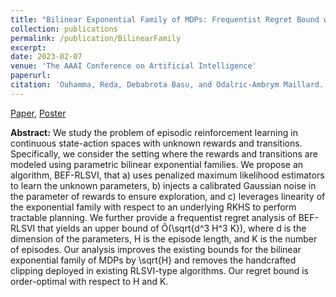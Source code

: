 ```yaml
---
title: "Bilinear Exponential Family of MDPs: Frequentist Regret Bound with Tractable Exploration & Planning"
collection: publications
permalink: /publication/BilinearFamily
excerpt:
date: 2023-02-07
venue: 'The AAAI Conference on Artificial Intelligence'
paperurl: 
citation: 'Ouhamma, Reda, Debabrota Basu, and Odalric-Ambrym Maillard. "Bilinear exponential family of mdps: Frequentist regret bound with tractable exploration and planning." AAAI (2022).'
---
```


[Paper](http://redaouhamma.github.io/files/befrlsvi.pdf), [Poster](http://redaouhamma.github.io/files/befrlsviPoster.pdf)

   **Abstract:** We study the problem of episodic reinforcement learning in continuous state-action spaces with unknown rewards and
transitions. Specifically, we consider the setting where the rewards and transitions are modeled using parametric bilinear
exponential families. We propose an algorithm, BEF-RLSVI, that a) uses penalized maximum likelihood estimators to
learn the unknown parameters, b) injects a calibrated Gaussian noise in the parameter of rewards to ensure exploration,
and c) leverages linearity of the exponential family with respect to an underlying RKHS to perform tractable planning.
We further provide a frequentist regret analysis of BEF-RLSVI that yields an upper bound of Õ(\sqrt{d^3 H^3 K}), where d is
the dimension of the parameters, H is the episode length, and K is the number of episodes. Our analysis improves the
existing bounds for the bilinear exponential family of MDPs by \sqrt{H} and removes the handcrafted clipping deployed in
existing RLSVI-type algorithms. Our regret bound is order-optimal with respect to H and K.
